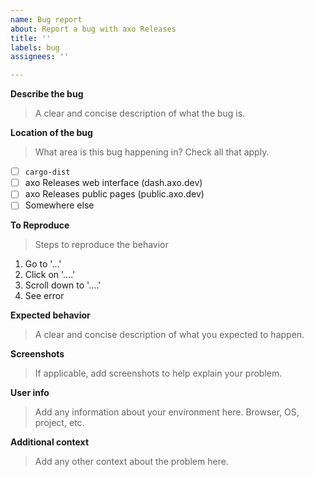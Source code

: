 ```yaml
---
name: Bug report
about: Report a bug with axo Releases
title: ''
labels: bug
assignees: ''

---
```


**Describe the bug**
> A clear and concise description of what the bug is.

**Location of the bug**
> What area is this bug happening in? Check all that apply.
- [ ] `cargo-dist`
- [ ] axo Releases web interface (dash.axo.dev)
- [ ] axo Releases public pages (public.axo.dev)
- [ ] Somewhere else

**To Reproduce**
> Steps to reproduce the behavior
1. Go to '...'
2. Click on '....'
3. Scroll down to '....'
4. See error

**Expected behavior**
> A clear and concise description of what you expected to happen.

**Screenshots**
> If applicable, add screenshots to help explain your problem.

**User info**
> Add any information about your environment here. Browser, OS, project, etc.

**Additional context**
> Add any other context about the problem here.
